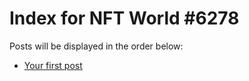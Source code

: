# Index for NFT World #6278
Posts will be displayed in the order below:

- [Your first post](./001-first.md)

